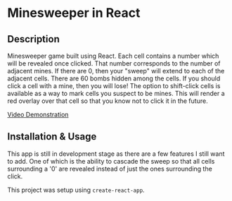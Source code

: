 # Minesweeper in React

## Description

Minesweeper game built using React. Each cell contains a number which will be revealed once clicked. That number corresponds to the number of adjacent mines. If there are 0, then your "sweep" will extend to each of the adjacent cells. There are 60 bombs hidden among the cells. If you should click a cell with a mine, then you will lose! The option to shift-click cells is available as a way to mark cells you suspect to be mines. This will render a red overlay over that cell so that you know not to click it in the future.

[Video Demonstration](https://drive.google.com/file/d/1MHHU5kG5mO8EE_K-7O9qVwJaQRWfk2cf/view)

## Installation & Usage

This app is still in development stage as there are a few features I still want to add. One of which is the ability to cascade the sweep so that all cells surrounding a '0' are revealed instead of just the ones surrounding the click. 

This project was setup using `create-react-app`.